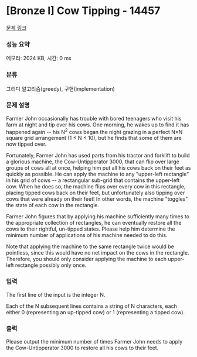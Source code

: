 # [Bronze I] Cow Tipping - 14457 

[문제 링크](https://www.acmicpc.net/problem/14457) 

### 성능 요약

메모리: 2024 KB, 시간: 0 ms

### 분류

그리디 알고리즘(greedy), 구현(implementation)

### 문제 설명

<p>Farmer John occasionally has trouble with bored teenagers who visit his farm at night and tip over his cows. One morning, he wakes up to find it has happened again -- his N<sup>2</sup> cows began the night grazing in a perfect N×N square grid arrangement (1 ≤ N ≤ 10), but he finds that some of them are now tipped over.</p>

<p>Fortunately, Farmer John has used parts from his tractor and forklift to build a glorious machine, the Cow-Untipperator 3000, that can flip over large groups of cows all at once, helping him put all his cows back on their feet as quickly as possible. He can apply the machine to any "upper-left rectangle" in his grid of cows -- a rectangular sub-grid that contains the upper-left cow. When he does so, the machine flips over every cow in this rectangle, placing tipped cows back on their feet, but unfortunately also tipping over cows that were already on their feet! In other words, the machine "toggles" the state of each cow in the rectangle.</p>

<p>Farmer John figures that by applying his machine sufficiently many times to the appropriate collection of rectangles, he can eventually restore all the cows to their rightful, un-tipped states. Please help him determine the minimum number of applications of his machine needed to do this.</p>

<p>Note that applying the machine to the same rectangle twice would be pointless, since this would have no net impact on the cows in the rectangle. Therefore, you should only consider applying the machine to each upper-left rectangle possibly only once.</p>

### 입력 

 <p>The first line of the input is the integer N.</p>

<p>Each of the N subsequent lines contains a string of N characters, each either 0 (representing an up-tipped cow) or 1 (representing a tipped cow).</p>

### 출력 

 <p>Please output the minimum number of times Farmer John needs to apply the Cow-Untipperator 3000 to restore all his cows to their feet.</p>

